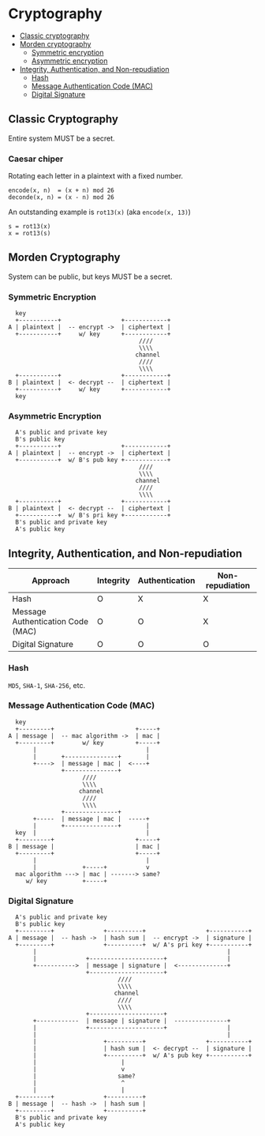 # Cryptography

- [Classic cryptography](#classic-cryptography)
- [Morden cryptography](#morden-cryptography)
    - [Symmetric encryption](#symmetric-encryption)
    - [Asymmetric encryption](#asymmetric-encryption)
- [Integrity, Authentication, and Non-repudiation](#integrity-authentication-and-non-repudiation)
    - [Hash](#hash)
    - [Message Authentication Code (MAC)](#message-authentication-code-mac)
    - [Digital Signature](#digital-signature)

## Classic Cryptography

Entire system MUST be a secret.

### Caesar chiper

Rotating each letter in a plaintext with a fixed number.

```
encode(x, n)  = (x + n) mod 26
deconde(x, n) = (x - n) mod 26
```

An outstanding example is `rot13(x)` (aka `encode(x, 13)`)

```
s = rot13(x)
x = rot13(s)
```

## Morden Cryptography

System can be public, but keys MUST be a secret.

### Symmetric Encryption

```
  key
  +-----------+                 +------------+
A | plaintext |  -- encrypt ->  | ciphertext |
  +-----------+     w/ key      +------------+
                                     ////
                                     \\\\
                                    channel
                                     ////
                                     \\\\
  +-----------+                 +------------+
B | plaintext |  <- decrypt --  | ciphertext |
  +-----------+     w/ key      +------------+
  key
```

### Asymmetric Encryption

```
  A's public and private key
  B's public key
  +-----------+                 +------------+
A | plaintext |  -- encrypt ->  | ciphertext |
  +-----------+  w/ B's pub key +------------+
                                     ////
                                     \\\\
                                    channel
                                     ////
                                     \\\\
  +-----------+                 +------------+
B | plaintext |  <- decrypt --  | ciphertext |
  +-----------+  w/ B's pri key +------------+
  B's public and private key
  A's public key
```

## Integrity, Authentication, and Non-repudiation

| Approach                          | Integrity | Authentication | Non-repudiation |
|-----------------------------------|-----------|----------------|-----------------|
| Hash                              | O         | X              | X               |
| Message Authentication Code (MAC) | O         | O              | X               |
| Digital Signature                 | O         | O              | O               |

### Hash

`MD5`, `SHA-1`, `SHA-256`, etc.

### Message Authentication Code (MAC)

```
  key
  +---------+                       +-----+
A | message |  -- mac algorithm ->  | mac |
  +---------+        w/ key         +-----+
       |                               |
       |       +---------------+       |
       +---->  | message | mac |  <----+
               +---------------+
                     ////
                     \\\\
                    channel
                     ////
                     \\\\
               +---------------+
       +-----  | message | mac |  -----+
       |       +---------------+       |
  key  |                               |
  +---------+                       +-----+
B | message |                       | mac |
  +---------+                       +-----+
       |                               |
       |             +-----+           v
  mac algorithm ---> | mac | -------> same?
     w/ key          +-----+
```

### Digital Signature

```
  A's public and private key
  B's public key
  +---------+              +----------+                 +-----------+
A | message |  -- hash ->  | hash sum |  -- encrypt ->  | signature |
  +---------+              +----------+  w/ A's pri key +-----------+
       |                                                      |
       |              +---------------------+                 |
       +----------->  | message | signature |  <--------------+
                      +---------------------+
                               ////
                               \\\\
                              channel
                               ////
                               \\\\
                      +---------------------+
       +------------  | message | signature |  ---------------+
       |              +---------------------+                 |
       |                                                      |
       |                   +----------+                 +-----------+
       |                   | hash sum |  <- decrypt --  | signature |
       |                   +----------+  w/ A's pub key +-----------+
       |                        |
       |                        v
       |                       same?
       |                        ^
       |                        |
  +---------+              +----------+
B | message |  -- hash ->  | hash sum |
  +---------+              +----------+
  B's public and private key
  A's public key
```
